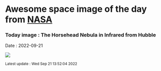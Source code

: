 
# Awesome space image of the day from [NASA](https://api.nasa.gov/)

### Today image : The Horsehead Nebula in Infrared from Hubble

Date : 2022-09-21


![](https://apod.nasa.gov/apod/image/2209/HorseheadIr_HubbleNachman_960.jpg)

<small>Latest update : Wed Sep 21 13:52:04 2022</small>


